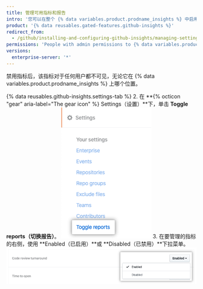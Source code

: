 ```yaml
---
title: 管理可用指标和报告
intro: '您可以在整个 {% data variables.product.prodname_insights %} 中启用和禁用特定指标。'
product: '{% data reusables.gated-features.github-insights %}'
redirect_from:
  - /github/installing-and-configuring-github-insights/managing-settings-in-github-insights
permissions: 'People with admin permissions to {% data variables.product.prodname_insights %} can manage available metrics and reports.'
versions:
  enterprise-server: '*'
---
```


禁用指标后，该指标对于任何用户都不可见，无论它在 {% data variables.product.prodname_insights %} 上哪个位置。

{% data reusables.github-insights.settings-tab %}
2. 在 **{% octicon "gear" aria-label="The gear icon" %} Settings（设置）**下，单击 **Toggle reports（切换报告）**。 ![切换报告选项卡](/assets/images/help/insights/toggle-reports-tab.png)
3. 在要管理的指标的右侧，使用 **Enabled（已启用）**或 **Disabled（已禁用）**下拉菜单。 ![切换指标的下拉菜单](/assets/images/help/insights/toggle-report-drop-down.png)
